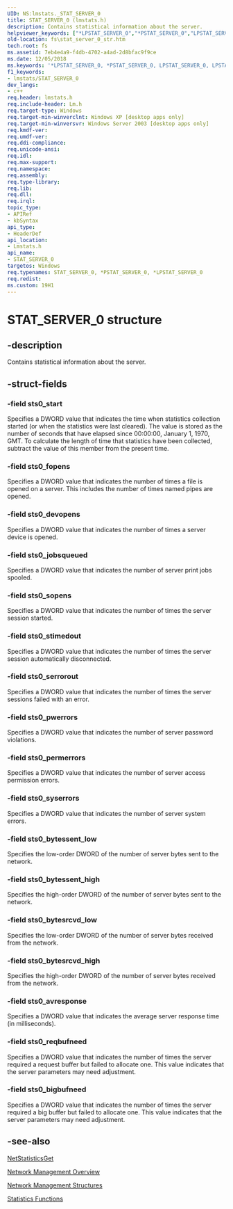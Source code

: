 ```yaml
---
UID: NS:lmstats._STAT_SERVER_0
title: STAT_SERVER_0 (lmstats.h)
description: Contains statistical information about the server.
helpviewer_keywords: ["*LPSTAT_SERVER_0","*PSTAT_SERVER_0","LPSTAT_SERVER_0","LPSTAT_SERVER_0 structure pointer [Files]","PSTAT_SERVER_0","PSTAT_SERVER_0 structure pointer [Files]","STAT_SERVER_0","STAT_SERVER_0 structure [Files]","_win32_stat_server_0_str","fs.stat_server_0_str","lmstats/LPSTAT_SERVER_0","lmstats/PSTAT_SERVER_0","lmstats/STAT_SERVER_0","netmgmt.stat_server_0_str"]
old-location: fs\stat_server_0_str.htm
tech.root: fs
ms.assetid: 7eb4e4a9-f4db-4702-a4ad-2d8bfac9f9ce
ms.date: 12/05/2018
ms.keywords: '*LPSTAT_SERVER_0, *PSTAT_SERVER_0, LPSTAT_SERVER_0, LPSTAT_SERVER_0 structure pointer [Files], PSTAT_SERVER_0, PSTAT_SERVER_0 structure pointer [Files], STAT_SERVER_0, STAT_SERVER_0 structure [Files], _win32_stat_server_0_str, fs.stat_server_0_str, lmstats/LPSTAT_SERVER_0, lmstats/PSTAT_SERVER_0, lmstats/STAT_SERVER_0, netmgmt.stat_server_0_str'
f1_keywords:
- lmstats/STAT_SERVER_0
dev_langs:
- c++
req.header: lmstats.h
req.include-header: Lm.h
req.target-type: Windows
req.target-min-winverclnt: Windows XP [desktop apps only]
req.target-min-winversvr: Windows Server 2003 [desktop apps only]
req.kmdf-ver: 
req.umdf-ver: 
req.ddi-compliance: 
req.unicode-ansi: 
req.idl: 
req.max-support: 
req.namespace: 
req.assembly: 
req.type-library: 
req.lib: 
req.dll: 
req.irql: 
topic_type:
- APIRef
- kbSyntax
api_type:
- HeaderDef
api_location:
- Lmstats.h
api_name:
- STAT_SERVER_0
targetos: Windows
req.typenames: STAT_SERVER_0, *PSTAT_SERVER_0, *LPSTAT_SERVER_0
req.redist: 
ms.custom: 19H1
---
```


# STAT_SERVER_0 structure


## -description


Contains statistical information about the server.


## -struct-fields




### -field sts0_start

Specifies a DWORD value that indicates the time when statistics collection started (or when the statistics were last cleared). The value is stored as the number of seconds that have elapsed since 00:00:00, January 1, 1970, GMT. To calculate the length of time that statistics have been collected, subtract the value of this member from the present time.


### -field sts0_fopens

Specifies a DWORD value that indicates the number of times a file is opened on a server. This includes the number of times named pipes are opened.


### -field sts0_devopens

Specifies a DWORD value that indicates the number of times a server device is opened.


### -field sts0_jobsqueued

Specifies a DWORD value that indicates the number of server print jobs spooled.


### -field sts0_sopens

Specifies a DWORD value that indicates the number of times the server session started.


### -field sts0_stimedout

Specifies a DWORD value that indicates the number of times the server session automatically disconnected.


### -field sts0_serrorout

Specifies a DWORD value that indicates the number of times the server sessions failed with an error.


### -field sts0_pwerrors

Specifies a DWORD value that indicates the number of server password violations.


### -field sts0_permerrors

Specifies a DWORD value that indicates the number of server access permission errors.


### -field sts0_syserrors

Specifies a DWORD value that indicates the number of server system errors.


### -field sts0_bytessent_low

Specifies the low-order DWORD of the number of server bytes sent to the network.


### -field sts0_bytessent_high

Specifies the high-order DWORD of the number of server bytes sent to the network.


### -field sts0_bytesrcvd_low

Specifies the low-order DWORD of the number of server bytes received from the network.


### -field sts0_bytesrcvd_high

Specifies the high-order DWORD of the number of server bytes received from the network.


### -field sts0_avresponse

Specifies a DWORD value that indicates the average server response time (in milliseconds).


### -field sts0_reqbufneed

Specifies a DWORD value that indicates the number of times the server required a request buffer but failed to allocate one. This value indicates that the server parameters may need adjustment.


### -field sts0_bigbufneed

Specifies a DWORD value that indicates the number of times the server required a big buffer but failed to allocate one. This value indicates that the server parameters may need adjustment.


## -see-also




<a href="https://docs.microsoft.com/windows/desktop/api/lmstats/nf-lmstats-netstatisticsget">NetStatisticsGet</a>



<a href="https://docs.microsoft.com/windows/desktop/NetMgmt/network-management">Network Management Overview</a>



<a href="https://docs.microsoft.com/windows/desktop/NetMgmt/network-management-structures">Network Management Structures</a>



<a href="https://docs.microsoft.com/windows/desktop/NetShare/statistics-functions">Statistics Functions</a>
 

 

